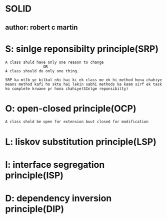 # SOLID

## author: robert c martin

# S: sinlge reponsibilty principle(SRP)

    A class shuld have only one reason to change
                     OR
    A class should do only one thing.

    SRP ka mtlb ye bilkul nhi hai ki ek class me ek hi method hona chahiye means method kafi ho skte hai lekin sabhi methods ka kaam sirf ek task ko complete krwane pr hona chahiye(SInlge reponsibilty)

# O: open-closed principle(OCP)

    A class shold be open for extension buut closed for modification

# L: liskov substitution principle(LSP)

# I: interface segregation principle(ISP)

# D: dependency inversion principle(DIP)
